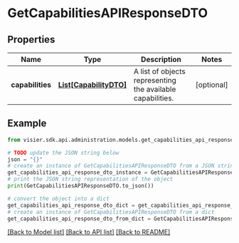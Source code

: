 # GetCapabilitiesAPIResponseDTO


## Properties

Name | Type | Description | Notes
------------ | ------------- | ------------- | -------------
**capabilities** | [**List[CapabilityDTO]**](CapabilityDTO.md) | A list of objects representing the available capabilities. | [optional] 

## Example

```python
from visier.sdk.api.administration.models.get_capabilities_api_response_dto import GetCapabilitiesAPIResponseDTO

# TODO update the JSON string below
json = "{}"
# create an instance of GetCapabilitiesAPIResponseDTO from a JSON string
get_capabilities_api_response_dto_instance = GetCapabilitiesAPIResponseDTO.from_json(json)
# print the JSON string representation of the object
print(GetCapabilitiesAPIResponseDTO.to_json())

# convert the object into a dict
get_capabilities_api_response_dto_dict = get_capabilities_api_response_dto_instance.to_dict()
# create an instance of GetCapabilitiesAPIResponseDTO from a dict
get_capabilities_api_response_dto_from_dict = GetCapabilitiesAPIResponseDTO.from_dict(get_capabilities_api_response_dto_dict)
```
[[Back to Model list]](../README.md#documentation-for-models) [[Back to API list]](../README.md#documentation-for-api-endpoints) [[Back to README]](../README.md)


